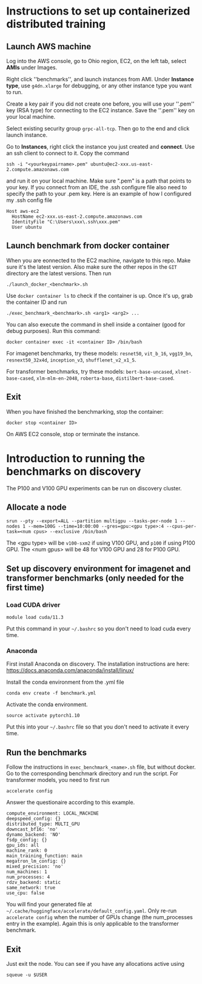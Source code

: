 # Instructions to set up containerized distributed training

## Launch AWS machine

Log into the AWS console, go to Ohio region, EC2, on the left tab, select **AMIs** under Images.

Right click ''benchmarks'', and launch instances from AMI. Under **Instance type**, use ```g4dn.xlarge``` for debugging, or any other instance type you want to run.

Create a key pair if you did not create one before, you will use your ''<yourkeypairname>.pem'' key (RSA type) for connecting to the EC2 instance. Save the ''.pem'' key on your local machine.

Select existing security group ```grpc-all-tcp```. Then go to the end and click launch instance.

Go to **Instances**, right click the instance you just created and **connect**. Use an ssh client to connect to it. Copy the command

```
ssh -i "<yourkeypairname>.pem" ubuntu@ec2-xxx.us-east-2.compute.amazonaws.com
```
and run it on your local machine. Make sure "<yourkeypairname>.pem" is a path that points to your key. If you connect from an IDE, the .ssh configure file also need to specify the path to your .pem key. Here is an example of how I configured my .ssh config file
```
Host aws-ec2
  HostName ec2-xxx.us-east-2.compute.amazonaws.com
  IdentityFile "C:\Users\xxx\.ssh\xxx.pem"
  User ubuntu
```


## Launch benchmark from docker container

When you are eonnected to the EC2 machine, navigate to this repo. Make sure it's the latest version. Also make sure the other repos in the ```GIT``` directory are the latest versions. Then run 

```
./launch_docker_<benchmark>.sh
```

Use ```docker container ls``` to check if the container is up. Once it's up, grab the container ID and run

```
./exec_benchmark_<benchmark>.sh <arg1> <arg2> ...
```
You can also execute the command in shell inside a container (good for debug purposes). Run this command:
```
docker container exec -it <container ID> /bin/bash
```

For imagenet benchmarks, try these models: ```resnet50```, ```vit_b_16```, ```vgg19_bn```, ```resnext50_32x4d```, ```inception_v3```, ```shufflenet_v2_x1_5```.

For transformer benchmarks, try these models: ```bert-base-uncased```, ```xlnet-base-cased```, ```xlm-mlm-en-2048```, ```roberta-base```, ```distilbert-base-cased```.



## Exit

When you have finished the benchmarking, stop the container:
```
docker stop <container ID>
```
On AWS EC2 console, stop or terminate the instance.

# Introduction to running the benchmarks on discovery

The P100 and V100 GPU experiments can be run on discovery cluster. 

## Allocate a node

```
srun --pty --export=ALL --partition multigpu --tasks-per-node 1 --nodes 1 --mem=100G --time=10:00:00 --gres=gpu:<gpu type>:4 --cpus-per-task=<num cpus> --exclusive /bin/bash
```

The \<gpu type\> will be ```v100-sxm2``` if using V100 GPU, and ```p100``` if using P100 GPU. The \<num gpus\> will be 48 for V100 GPU and 28 for P100 GPU.

## Set up discovery environment for imagenet and transformer benchmarks (only needed for the first time)

### Load CUDA driver
```
module load cuda/11.3
```
Put this command in your ```~/.bashrc``` so you don't need to load cuda every time.

### Anaconda
First install Anaconda on discovery. The installation instructions are here: https://docs.anaconda.com/anaconda/install/linux/

Install the conda environment from the .yml file
```
conda env create -f benchmark.yml
```

Activate the conda environment. 
```
source activate pytorch1.10
```
Put this into your ```~/.bashrc``` file so that you don't need to activate it every time.

## Run the benchmarks

Follow the instructions in ```exec_benchmark_<name>.sh``` file, but without docker. Go to the corresponding benchmark directory and run the script. For transformer models, you need to first run 
```
accelerate config
```
Answer the questionaire according to this example.
```
compute_environment: LOCAL_MACHINE
deepspeed_config: {}
distributed_type: MULTI_GPU
downcast_bf16: 'no'
dynamo_backend: 'NO'
fsdp_config: {}
gpu_ids: all
machine_rank: 0
main_training_function: main
megatron_lm_config: {}
mixed_precision: 'no'
num_machines: 1
num_processes: 4
rdzv_backend: static
same_network: true
use_cpu: false
```
You will find your generated file at ```~/.cache/huggingface/accelerate/default_config.yaml```. Only re-run ```accelerate config``` when the number of GPUs change (the num_processes entry in the example). Again this is only applicable to the transformer benchmark.

## Exit

Just exit the node. You can see if you have any allocations active using
```
squeue -u $USER
```
